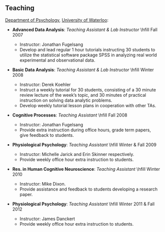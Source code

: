 ## Teaching

[Department of Psychology](http://psychology.uwaterloo.ca), [University of Waterloo](http://www.uwaterloo.ca/):

* **Advanced Data Analysis**: *Teaching Assistant & Lab Instructor* \hfill Fall 2007
    + Instructor: Jonathan Fugelsang
    + Develop and lead regular 1 hour tutorials instructing 30 students to utilize the statistical software package SPSS in analyzing real world experimental and observational data.


* **Basic Data Analysis**: *Teaching Assistant & Lab Instructor* \hfill    Winter 2008
    + Instructor: Derek Koehler
    + Instruct a weekly tutorial for 30 students, consisting of a 30 minute review lecture of the week’s topic, and 30 minutes of practical instruction on solving data analytic problems.
    + Develop weekly tutorial lesson plans in cooperation with other TAs.


* **Cognitive Processes**: *Teaching Assistant* \hfill    Fall 2008
    + Instructor: Jonathan Fugelsang
    + Provide extra instruction during office hours, grade term papers, give feedback to students.

* **Physiological Psychology**: *Teaching Assistant* \hfill    Winter & Fall 2009
    + Instructor: Michelle Jarick and Erin Skinner respectively.
    + Provide weekly office hour extra instruction to students.

* **Res. in Human Cognitive Neuroscience**: *Teaching Assistant* \hfill    Winter 2010
    + Instructor: Mike Dixon.
    + Provide assistance and feedback to students developing a research paper.

* **Physiological Psychology**: *Teaching Assistant* \hfill    Winter 2011 & Fall 2012
    + Instructor: James Danckert
    + Provide weekly office hour extra instruction to students.
